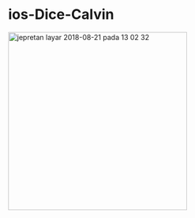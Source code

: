# ios-Dice-Calvin

<img width="362" alt="jepretan layar 2018-08-21 pada 13 02 32" src="https://user-images.githubusercontent.com/14048235/44389291-a3476080-a554-11e8-9a91-7a8c99211c91.png">
